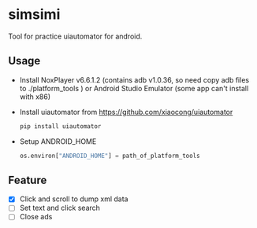 # simsimi

Tool for practice uiautomator for android.

## Usage
- Install NoxPlayer v6.6.1.2 (contains adb v1.0.36, so need copy adb files to ./platform_tools ) or Android Studio Emulator (some app can't install with x86)

- Install uiautomator from https://github.com/xiaocong/uiautomator
    ```bash
    pip install uiautomator
    ```
- Setup ANDROID_HOME
    ```python
    os.environ["ANDROID_HOME"] = path_of_platform_tools
    ```
## Feature
- [x] Click and scroll to dump xml data
- [ ] Set text and click search
- [ ] Close ads
